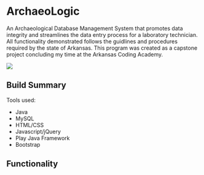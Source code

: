 # ArchaeoLogic
An Archaeological Database Management System that promotes data integrity and streamlines the data entry process for
a laboratory technician. All functionality demonstrated follows the guidlines and procedures required by the state of
Arkansas. This program was created as a capstone project concluding my time at the Arkansas Coding Academy.

![](https://postimg.cc/kBYj0ZGd)

## Build Summary
Tools used:
- Java
- MySQL
- HTML/CSS
- Javascript/jQuery
- Play Java Framework
- Bootstrap

## Functionality


